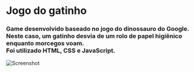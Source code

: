 <h1> Jogo do gatinho </h>
<br>
<h3>Game desenvolvido baseado no jogo do dinossauro do Google. <br> Neste caso, um gatinho desvia de um rolo de papel higiênico enquanto morcegos voam. <br> Foi utilizado HTML, CSS e JavaScript. </h3>  

![Screenshot](https://user-images.githubusercontent.com/73751801/104389634-acb53700-551a-11eb-9106-84460260fe4a.jpg)
